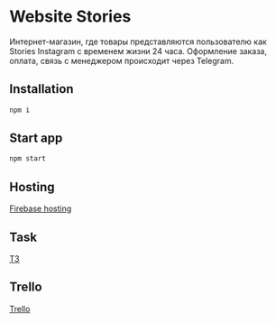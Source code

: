 # Website Stories

Интернет-магазин, где товары представляются пользователю как Stories Instagram с временем жизни 24 часа. Оформление заказа, оплата, связь с менеджером происходит через Telegram.

## Installation

```bash
npm i
```

## Start app

```bash
npm start
```

## Hosting

[Firebase hosting](https://website-stories.web.app/)

## Task

[TЗ](https://docs.google.com/document/d/1Wn_tmrAt-XweeBRCSTBf2wCgboCwpZQZ/edit#)

## Trello

[Trello](https://trello.com/b/DwoyRVNM/website-stories)

